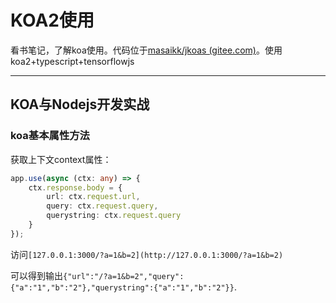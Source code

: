 # KOA2使用

看书笔记，了解koa使用。代码位于[masaikk/jkoas (gitee.com)](https://gitee.com/masaikk/jkoas)。使用koa2+typescript+tensorflowjs

---

## KOA与Nodejs开发实战

### koa基本属性方法

获取上下文context属性：

```typescript
app.use(async (ctx: any) => {
    ctx.response.body = {
        url: ctx.request.url,
        query: ctx.request.query,
        querystring: ctx.request.query
    }
});
```

访问``[127.0.0.1:3000/?a=1&b=2](http://127.0.0.1:3000/?a=1&b=2)``

可以得到输出``{"url":"/?a=1&b=2","query":{"a":"1","b":"2"},"querystring":{"a":"1","b":"2"}}``.

 

